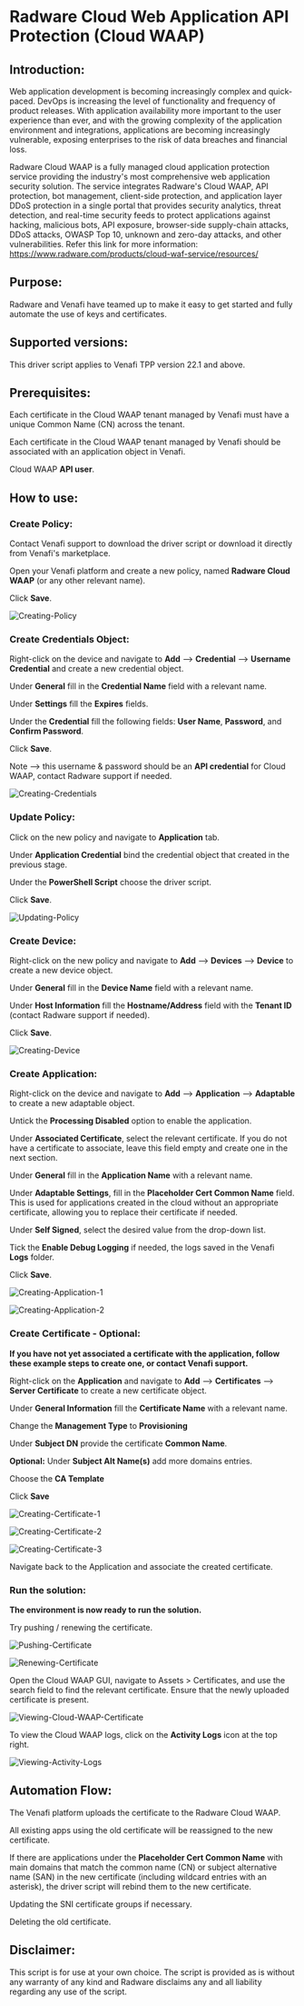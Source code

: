 # Radware Cloud Web Application API Protection (Cloud WAAP)

## Introduction:
Web application development is becoming increasingly complex and quick-paced. DevOps is increasing the level of functionality and frequency of product releases. With application availability more important to the user experience than ever, and with the growing complexity of the application environment and integrations, applications are becoming increasingly vulnerable, exposing enterprises to the risk of data breaches and financial loss.

Radware Cloud WAAP is a fully managed cloud application protection service providing the industry's most comprehensive web application security solution. The service integrates Radware's Cloud WAAP, API protection, bot management, client-side protection, and application layer DDoS protection in a single portal that provides security analytics, threat detection, and real-time security feeds to protect applications against hacking, malicious bots, API exposure, browser-side supply-chain attacks, DDoS attacks, OWASP Top 10, unknown and zero-day attacks, and other vulnerabilities. 
Refer this link for more information:
https://www.radware.com/products/cloud-waf-service/resources/

## Purpose:
Radware and Venafi have teamed up to make it easy to get started and fully automate the use of keys and certificates.

## Supported versions:
This driver script applies to Venafi TPP version 22.1 and above.

## Prerequisites:
Each certificate in the Cloud WAAP tenant managed by Venafi must have a unique Common Name (CN) across the tenant.

Each certificate in the Cloud WAAP tenant managed by Venafi should be associated with an application object in Venafi.

Cloud WAAP **API user**.

## How to use:

### Create Policy:
Contact Venafi support to download the driver script or download it directly from Venafi's marketplace.

Open your Venafi platform and create a new policy, named **Radware Cloud WAAP** (or any other relevant name).

Click **Save**.

![Creating-Policy](Images/Creating-Policy.png)


### Create Credentials Object:
Right-click on the device and navigate to **Add** --> **Credential** --> **Username Credential** and create a new credential object.

Under **General** fill in the **Credential Name** field with a relevant name.

Under **Settings** fill the **Expires** fields.

Under the **Credential** fill the following fields: **User Name**, **Password**, and **Confirm Password**.

Click **Save**.

Note --> this username & password should be an **API credential** for Cloud WAAP, contact Radware support if needed.

![Creating-Credentials](Images/Creating-Credentials.png)


### Update Policy:
Click on the new policy and navigate to **Application** tab.

Under **Application Credential** bind the credential object that created in the previous stage.

Under the **PowerShell Script** choose the driver script.

Click **Save**.

![Updating-Policy](Images/Updating-Policy.png)


### Create Device:
Right-click on the new policy and navigate to **Add** --> **Devices** --> **Device** to create a new device object.

Under **General** fill in the **Device Name** field with a relevant name.

Under **Host Information** fill the **Hostname/Address** field with the **Tenant ID** (contact Radware support if needed).

Click **Save**.

![Creating-Device](Images/Creating-Device.png)


### Create Application:
Right-click on the device and navigate to **Add** --> **Application** --> **Adaptable** to create a new adaptable object.

Untick the **Processing Disabled** option to enable the application.

Under **Associated Certificate**, select the relevant certificate. If you do not have a certificate to associate, leave this field empty and create one in the next section.

Under **General** fill in the **Application Name** with a relevant name.

Under **Adaptable Settings**, fill in the **Placeholder Cert Common Name** field. This is used for applications created in the cloud without an appropriate certificate, allowing you to replace their certificate if needed.

Under **Self Signed**, select the desired value from the drop-down list.

Tick the **Enable Debug Logging** if needed, the logs saved in the Venafi **Logs** folder.

Click **Save**.

![Creating-Application-1](Images/Creating-Application-1.png)

![Creating-Application-2](Images/Creating-Application-2.png)


### Create Certificate - Optional:
**If you have not yet associated a certificate with the application, follow these example steps to create one, or contact Venafi support.**

Right-click on the **Application** and navigate to **Add** --> **Certificates** --> **Server Certificate** to create a new certificate object.

Under **General Information** fill the **Certificate Name** with a relevant name.

Change the **Management Type** to **Provisioning**

Under **Subject DN** provide the certificate **Common Name**.

**Optional:** Under **Subject Alt Name(s)** add more domains entries.

Choose the **CA Template**

Click **Save**

![Creating-Certificate-1](Images/Creating-Certificate-1.png)

![Creating-Certificate-2](Images/Creating-Certificate-2.png)

![Creating-Certificate-3](Images/Creating-Certificate-3.png)

Navigate back to the Application and associate the created certificate.


### Run the solution:
**The environment is now ready to run the solution.**

Try pushing / renewing the certificate.

![Pushing-Certificate](Images/Pushing-Certificate.png)

![Renewing-Certificate](Images/Renewing-Certificate.png)

Open the Cloud WAAP GUI, navigate to Assets > Certificates, and use the search field to find the relevant certificate. Ensure that the newly uploaded certificate is present.

![Viewing-Cloud-WAAP-Certificate](Images/Viewing-Cloud-WAAP-Certificate.png)

To view the Cloud WAAP logs, click on the **Activity Logs** icon at the top right.

![Viewing-Activity-Logs](Images/Viewing-Activity-Logs.png)


## Automation Flow:
The Venafi platform uploads the certificate to the Radware Cloud WAAP.

All existing apps using the old certificate will be reassigned to the new certificate.

If there are applications under the **Placeholder Cert Common Name** with main domains that match the common name (CN) or subject alternative name (SAN) in the new certificate (including wildcard entries with an asterisk), the driver script will rebind them to the new certificate.

Updating the SNI certificate groups if necessary.

Deleting the old certificate.


## Disclaimer:
This script is for use at your own choice.
The script is provided as is without any warranty of any kind and Radware disclaims any and all liability regarding any use of the script.
